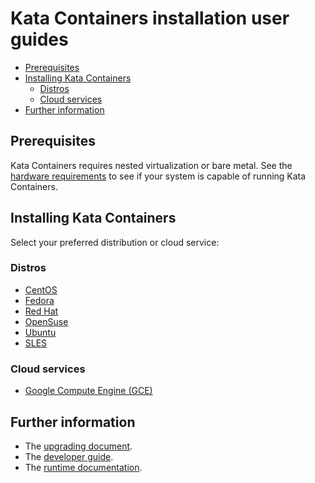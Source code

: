# Kata Containers installation user guides

* [Prerequisites](#prerequisites)
* [Installing Kata Containers](#installing-kata-containers)
    * [Distros](#distros)
    * [Cloud services](#cloud-services)
* [Further information](#further-information)

## Prerequisites

Kata Containers requires nested virtualization or bare metal. 
See the
[hardware requirements](https://github.com/kata-containers/runtime/blob/master/README.md#hardware-requirements)
to see if your system is capable of running Kata Containers.

## Installing Kata Containers

Select your preferred distribution or cloud service:

### Distros

* [CentOS](centos-installation-guide.md)
* [Fedora](fedora-installation-guide.md)
* [Red Hat](rhel-installation-guide.md)
* [OpenSuse](opensuse-installation-guide.md)
* [Ubuntu](ubuntu-installation-guide.md)
* [SLES](sles-installation-guide.md)

### Cloud services

* [Google Compute Engine (GCE)](gce-installation-guide.md)

## Further information

* The [upgrading document](../Upgrading.md).
* The [developer guide](../Developer-Guide.md).
* The [runtime documentation](https://github.com/kata-containers/runtime/blob/master/README.md).
